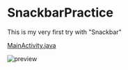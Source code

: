 # SnackbarPractice
This is my very first try with "Snackbar"

[MainActivity.java](https://github.com/LaZoark/SnackbarPractice/blob/master/app/src/main/java/com/example/snackbarpractice/MainActivity.java)  

![preview](https://user-images.githubusercontent.com/25290627/112286428-45f48c80-8cc6-11eb-97ab-e69a854fcfd8.png)
